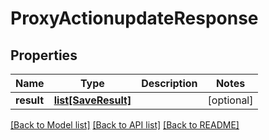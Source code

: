 # ProxyActionupdateResponse

## Properties
Name | Type | Description | Notes
------------ | ------------- | ------------- | -------------
**result** | [**list[SaveResult]**](SaveResult.md) |  | [optional] 

[[Back to Model list]](../README.md#documentation-for-models) [[Back to API list]](../README.md#documentation-for-api-endpoints) [[Back to README]](../README.md)


